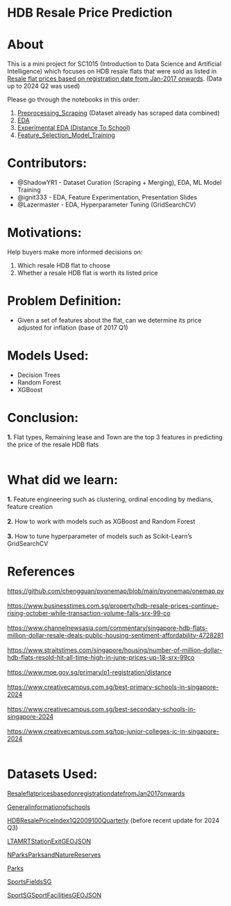 # HDB Resale Price Prediction

# About
This is a mini project for SC1015 (Introduction to Data Science and Artificial Intelligence) which focuses on HDB resale flats that were sold as listed in [Resale flat prices based on registration date from Jan-2017 onwards](https://data.gov.sg/datasets/d_8b84c4ee58e3cfc0ece0d773c8ca6abc/view). (Data up to 2024 Q2 was used)

Please go through the notebooks in this order:
1. [Preprocessing_Scraping](https://github.com/ShadowYR1/SC1015_HDB_Resale_Price_Prediction/blob/main/SC1015_Preprocess_Scraping.ipynb) (Dataset already has scraped data combined)
2. [EDA](https://github.com/ShadowYR1/SC1015_HDB_Resale_Price_Prediction/blob/main/SC1015_EDA.ipynb)
3. [Experimental EDA (Distance To School)](https://github.com/ShadowYR1/SC1015_HDB_Resale_Price_Prediction/blob/main/SC1015_Experimental_EDA.ipynb)
4. [Feature_Selection_Model_Training](https://github.com/ShadowYR1/SC1015_HDB_Resale_Price_Prediction/blob/main/SC1015_Feature_Selection_Model_Training.ipynb)

# Contributors:
- @ShadowYR1 - Dataset Curation (Scraping + Merging), EDA, ML Model Training
- @ignit333 - EDA, Feature Experimentation, Presentation Slides
- @Lazermaster - EDA, Hyperparameter Tuning (GridSearchCV)

# Motivations:
Help buyers make more informed decisions on:
1. Which resale HDB flat to choose
2. Whether a resale HDB flat is worth its listed price

# Problem Definition:
- Given a set of features about the flat, can we determine its price adjusted for inflation (base of 2017 Q1)

# Models Used:
- Decision Trees
- Random Forest
- XGBoost

# Conclusion:
<b>1.</b> Flat types, Remaining lease and Town are the top 3 features in predicting the price of the resale HDB flats<br><br>

# What did we learn:
<b>1.</b> Feature engineering such as clustering, ordinal encoding by medians, feature creation<br><br>
<b>2.</b> How to work with models such as XGBoost and Random Forest<br><br>
<b>3.</b> How to tune hyperparameter of models such as Scikit-Learn’s GridSearchCV

# References
https://github.com/chengguan/pyonemap/blob/main/pyonemap/onemap.py<br><br>
https://www.businesstimes.com.sg/property/hdb-resale-prices-continue-rising-october-while-transaction-volume-falls-srx-99-co<br><br>
https://www.channelnewsasia.com/commentary/singapore-hdb-flats-million-dollar-resale-deals-public-housing-sentiment-affordability-4728281<br><br>
https://www.straitstimes.com/singapore/housing/number-of-million-dollar-hdb-flats-resold-hit-all-time-high-in-june-prices-up-18-srx-99co<br><br>
https://www.moe.gov.sg/primary/p1-registration/distance<br><br>
https://www.creativecampus.com.sg/best-primary-schools-in-singapore-2024<br><br>
https://www.creativecampus.com.sg/best-secondary-schools-in-singapore-2024<br><br>
https://www.creativecampus.com.sg/top-junior-colleges-jc-in-singapore-2024<br><br>

# Datasets Used:
[ResaleflatpricesbasedonregistrationdatefromJan2017onwards](https://data.gov.sg/datasets/d_8b84c4ee58e3cfc0ece0d773c8ca6abc/view)

[Generalinformationofschools](https://data.gov.sg/datasets/d_688b934f82c1059ed0a6993d2a829089/view)

[HDBResalePriceIndex1Q2009100Quarterly](https://data.gov.sg/datasets/d_14f63e595975691e7c24a27ae4c07c79/view)
(before recent update for 2024 Q3)

[LTAMRTStationExitGEOJSON](https://data.gov.sg/datasets/d_b39d3a0871985372d7e1637193335da5/view)

[NParksParksandNatureReserves](https://data.gov.sg/datasets/d_77d7ec97be83d44f61b85454f844382f/view)

[Parks](https://data.gov.sg/datasets/d_0542d48f0991541706b58059381a6eca/view)

[SportsFieldsSG](https://data.gov.sg/datasets/d_f71b449b4b43a69b5ecfe411b440d249/view)

[SportSGSportFacilitiesGEOJSON](https://data.gov.sg/datasets/d_9b87bab59d036a60fad2a91530e10773/view)
